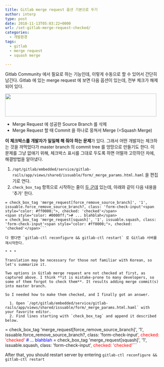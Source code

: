 ```yaml
---
title: Gitlab merge request 옵션 기본으로 두기
author: interp
type: post
date: 2018-11-13T05:03:22+0000
url: /set-gitlab-merge-request-checked/
categories:
  - 개발환경
tags:
  - gitlab
  - merge request
  - squash merge

---
```

Gitlab Community 에서 필요로 하는 기능인데, 이렇게 수동으로 할 수 있어서 간단히 남긴다. Gitlab 에 있는 merge request 에 보면 다음 옵션이 있는데, 전부 체크가 해제되어 있다.

<img class="size-full wp-image-1441 alignnone" src="https://interp.blog/uploads/2018/11/제목-없음.png" alt="" width="494" height="75" srcset="https://interp.blog/uploads/2018/11/제목-없음.png 494w, https://interp.blog/uploads/2018/11/제목-없음-300x46.png 300w" sizes="(max-width: 494px) 100vw, 494px" />

  * Merge Request 에 성공한 Source Branch 를 삭제
  * Merge Request 할 때 Commit 을 하나로 뭉쳐서 Merge (=Squash Merge)

**이 체크박스를 개발자가 일일해 해 줘야 하는 문제**가 있다. 그래서 어떤 개발자는 체크하는 것을 까먹었다가 master branch 의 commit tree 를 엉망으로 만들기도 한다. 이 문제를 그냥 없애기 위해, 체크박스 표시를 그대로 두도록 하면 어떨까 고민하던 차에, 해결방법을 알아냈다.

  1. `/opt/gitlab/embedded/service/gitlab-rails/app/views/shared/issuable/form/_merge_params.html.haml` 을 편집기로 연다.
  2. `check_box_tag` 항목으로 시작하는 줄이 <span style="text-decoration: underline;">두 군데</span> 있는데, 아래와 같이 다음 내용을 '추가' 한다.

```
= check_box_tag 'merge_request[force_remove_source_branch]', '1', issuable.force_remove_source_branch?, class: 'form-check-input'<span style="color: #ff0000;">, checked: 'checked'</span> 
<span style="color: #0000ff;"># ... blahblah</span> 
= check_box_tag 'merge_request[squash]', '1', issuable.squash, class: 'form-check-input'<span style="color: #ff0000;">, checked: 'checked'</span>```

다 했다면 `gitlab-ctl reconfigure && gitlab-ctl restart` 로 Gitlab 서버를 재시작한다.

* * *

Translation may be necessary for those not familiar with Korean, so let's summarize it.

Two options in Gitlab merge request are not checked at first, as captured above. I think **it is mistake-prone to many developers, so some of them forgot to check them**. It results adding merge commit(s) into master branch.

So I needed how to make them checked, and I finally got an answer.

  1. Open `/opt/gitlab/embedded/service/gitlab-rails/app/views/shared/issuable/form/_merge_params.html.haml` with your favorite editor.
  2. Find lines starting with `check_box_tag` and append it described below.

```
= check_box_tag 'merge_request[force_remove_source_branch]', '1', issuable.force_remove_source_branch?, class: 'form-check-input'<span style="color: #ff0000;">, checked: 'checked'</span> 
<span style="color: #0000ff;"># ... blahblah</span> 
= check_box_tag 'merge_request[squash]', '1', issuable.squash, class: 'form-check-input'<span style="color: #ff0000;">, checked: 'checked'</span>```

After that, you should restart server by entering `gitlab-ctl reconfigure && gitlab-ctl restart`